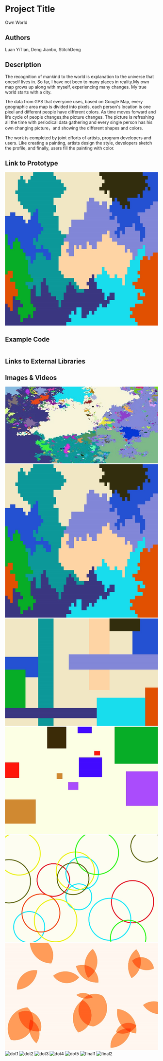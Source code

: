 # Project Title
Own World

## Authors
Luan YiTian,
Deng Jianbo, StitchDeng

## Description
The recognition of mankind to the world is explanation to the universe that oneself lives in. So far, I have not been to many places in reality.My own map grows up along with myself, experiencing many changes. My true world starts with a city.
  
The data from GPS that everyone uses, based on Google Map, every geographic area map is divided into pixels, each person's location is one pixel and different people have different colors. As time moves forward and life cycle of people changes,the picture changes. The picture is refreshing all the time with periodical data gathering and every single person has his own changing picture，and showing the different shapes and colors.   
  
The work is completed by joint efforts of artists, program developers and users. Like creating a painting, artists design the style, developers sketch the profile, and finally, users fill the painting with color.

## Link to Prototype
![Own World](project_images/own-world-pixel.jpg "Own World")


## Example Code
```

```
## Links to External Libraries

## Images & Videos
![cover.jpg](project_images/cover.jpg "cover")
![Own World](project_images/own-world-pixel.jpg "Own World")
![Mondrian](project_images/own-world-Mondrian.jpg "Mondrian")
![Mondrian2](project_images/own-world-Mondrian2.jpg "Mondrian2")
![Bubble](project_images/own-world-Floating-Bubble.jpg "Floating Bubble")
![leaves](project_images/own-world-Floating-leaves.jpg "Floating leaves")
![dot1](../project_images/dot1.png "dot1")
![dot2](../project_images/dot1.png "dot2")
![dot3](../project_images/dot1.png "dot3")
![dot4](../project_images/dot1.png "dot4")
![dot5](../project_images/dot1.png "dot5")
![final1](../project_images/final1.jpg "final1")
![final2](../project_images/final2.jpg "final2")

